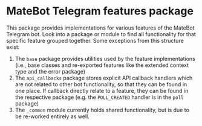# MateBot Telegram features package

This package provides implementations for various features
of the MateBot Telegram bot. Look into a package or module to
find all functionality for that specific feature grouped
together. Some exceptions from this structure exist:

1. The `base` package provides utilities used by the feature 
   implementations (i.e., base classes and re-exported
   features like the extended context type and the error package)
2. The `api_callbacks` package stores explicit API callback handlers
   which are not related to other bot functionality, so that they can
   be found in one place. If callback directly relate to a feature,
   they can be found in the respective package (e.g. the
   `POLL_CREATED` handler is in the `poll` package)
3. The `_common` module currently holds shared functionality,
   but is due to be re-worked entirely as well.
